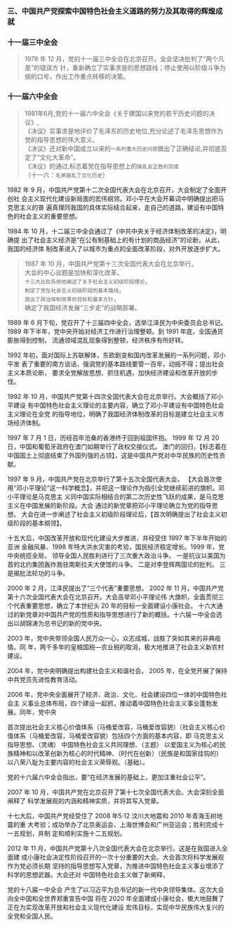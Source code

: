 ### 三、中国共产党探索中国特色社会主义道路的努力及其取得的辉煌成就
### 十一届三中全会
>   1978 年 12 月，党的十一届三中全会在北京召开。全会坚决批判了“两个凡是”的错误方
    针，重新确立了实事求是的思想路线；停止使用以阶级斗争为纲的口号，作出工作重点转移的决策。

### 十一届六中全会
>   1981年6月,党的十一届六中全会《关于建国以来党的若干历史问题的决议》,    
    《决议》实事求是地评价了毛泽东的历史地位,充分论述了毛泽东思想作为党的指导思想的伟大意义。     
    《决议》还对新中国成立以来的`一系列重大历史问题`做出了正确结论,并彻底否定了“文化大革命”。    
    《决议》的通过,标志着党在指导思想上的`拨乱反正胜利完成`    
    （十一六：`毛弟拨乱了文化历史`）

1982 年 9 月，中国共产党第十二次全国代表大会在北京召开，大会制定了全面开创社
会主义现代化建设新局面的宏伟纲领。邓小平在大会开幕词中明确提出把马克思主义的普
遍真理同我国的具体实际结合起来，走自己的道路，建设有中国特色的社会主义的重要思想。

1984 年 10 月，十二届三中全会通过了《中共中央关于经济体制改革的决定》，明确提
出了社会主义经济是“在公有制基础上的有计划的商品经济”的论断。从此，我国的经济体
制改革进入了以城市为重点的全面改革阶段，对外开放逐步扩大。

>   1987 年 10 月，中国共产党第十三次全国代表大会在北京举行。         
大会的中心议题是加快和深化改革。         
`十三大比较系统地阐述了关于社会主义初级阶段理论`，         
`制定了党在社会主义初级阶段的基本路线`，         
`提出了政治体制改革的目标和基本方针`，         
确定了我国经济发展“三步走”的战略部署。         

1989 年 6 月下旬，党召开了十三届四中全会，选举江泽民为中央委员会总书记。1989
年下半年，党中央开始对经济工作进行治理整顿。到 1991 年底，全国通货膨胀得到控制，
流通领域混乱现象得到整顿，经济秩序有所好转。

1992 年初，面对国际上苏联解体，东欧剧变和国内改革发展的一系列问题，邓小平发
表了重要的南方谈话，强调党的基本路线要管一百年，动摇不得；提出社会主义本质论断，
要求全党解放思想、抓住机遇，加快经济建设和改革开放的步伐。

1992 年 10 月，中国共产党第十四次全国代表大会在北京举行。大会概括了邓小平建设
有中国特色社会主义理论的主要内容，确立了邓小平建设有中国特色社会主义理论在全党
的指导地位，明确了我国经济体制改革的目标是建立社会主义市场经济体制。

1997 年 7 月 1 日，历经百年沧桑的香港终于回到祖国怀抱。
1999 年 12 月 20 日，中国和葡萄牙政府在澳门如期举行了政权交接仪式。
澳门的回归，【标志着在中国国土上彻底结束了外国列强的占领】，这是中国共产党对中华民族的历史性贡献。

1997 年 9 月，中国共产党在北京举行了第十五次全国代表大会。
【大会首次使用“邓小平理论”这一科学概念】，并把这一理论作为指引全党继续前进的旗帜。邓小平理论是马克思主
义同中国实际相结合的第二次历史性飞跃的成果，是马克思主义在中国发展的新阶段。大会
通过的新党章把邓小平理论确立为党的指导思想。
大会在进一步阐述了社会主义初级阶段理论后，【首次明确提出了社会主义初级阶段的基本纲领】。

十五大后，中国改革开放和现代化建设大步推进，并经受住 1997 年下半年开始的亚洲
金融风暴、1998 年特大洪水灾害的考验，国民经济稳定增长。1999 年，党中央统揽全局，
领导全国人民胜利进行了三次重大政治斗争。
    一是抗议以美国为首的北约集团轰炸我驻南斯拉夫大使馆的斗争。
    二是对李登辉两国论的批判。
    三是揭批法轮功的斗争。

2000 年 2 月，江泽民提出了“三个代表”重要思想。
2002 年 11 月，中国共产党第十六次全国代表大会在北京召开。大会高举邓小平理论伟
大旗帜，全面贯彻三个代表重要思想，确立了本世纪头 20 年的目标一全面建设小康社会。
十六大通过的新党章对中国共产党的性质和指导思想进行了新的概括。十六届一中全会选
出以胡锦涛为总书记的新的党中央。

2003 年，党中央带领全国人民万众一心，众志成城，战胜了突如其来的非典疫情。同
年，两千多年的皇粮国税—农业税的取消，极大地推进了社会主义新农村建设。

2004 年，党中央明确提出构建社会主义和谐社会。
2005 年，在全党开展了保持中共党员先进性教育活动。

2006 年，党中央全面展开了经济、政治、文化、社会建设四位一体的中国特色社会主
义事业总体布局，四个建设一起抓，推动着中国特色社会主义事业蓬勃发展。同年，党中央

首次提出社会主义核心价值体系（马桶爱改容，马桶爱改容貌）（社会主义核心价值体系（马桶爱改容，马桶爱改容貌）包括四个方面的基本内容，即
    马克思主义指导思想、（灵魂）
    中国特色社会主义共同理想、（主题）
    以爱国主义为核心的民族精神和以改革创新为核心的时代精神、（时代在创新）（民族是和国家挂钩的）
    以八荣八耻为主要内容的社会主义荣辱观。（基础）。






党的十六届六中全会指出，要“在经济发展的基础上，更加注重社会公平”。

2007 年 10 月，中国共产党在北京召开了第十七次全国代表大会。大会深刻全面阐释了
科学发展观的内涵和精神实质，并将其写入党章。

十七大后，中国共产党经受住了 2008 年5·12 汶川大地震和 2010 年青海玉树地震的重
大考验；成功举办了北京奥运会、上海世博会和广州亚运会；胜利完成十一五规划，并制
定和顺利实施十二五规划。

2012 年 11 月，中国共产党第十八次全国代表大会在北京举行。这是在我国进入全面建
成小康社会决定性阶段召开的一次十分重要的大会。大会首次将科学发展观作为党必须长期
坚持的指导思想写入党章，为推进中国特色社会主义事业增添了科学的思想武器。大会还对
中国特色社会主义做了新阐释，


党的十八届一中全会
产生了以习近平为总书记的新一代中央领导集体。这次大会向全中国和全世界郑重宣告中国
将在 2020 年全面建成小康社会，极大地鼓舞了正在为实现改革开放和社会主义现代化建设
宏伟目标，实现中华民族伟大复兴的全党和全国人民。
